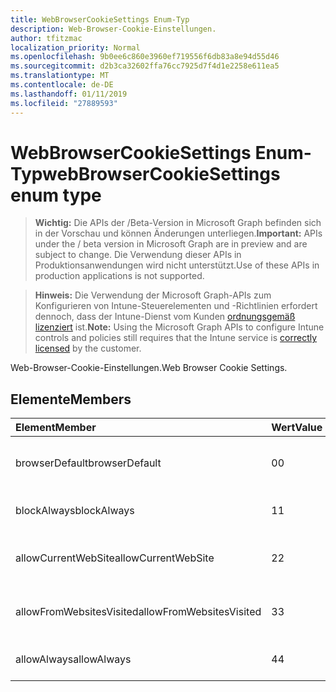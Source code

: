 ```yaml
---
title: WebBrowserCookieSettings Enum-Typ
description: Web-Browser-Cookie-Einstellungen.
author: tfitzmac
localization_priority: Normal
ms.openlocfilehash: 9b0ee6c860e3960ef719556f6db83a8e94d55d46
ms.sourcegitcommit: d2b3ca32602ffa76cc7925d7f4d1e2258e611ea5
ms.translationtype: MT
ms.contentlocale: de-DE
ms.lasthandoff: 01/11/2019
ms.locfileid: "27889593"
---
```

# <a name="webbrowsercookiesettings-enum-type"></a><span data-ttu-id="4ce80-103">WebBrowserCookieSettings Enum-Typ</span><span class="sxs-lookup"><span data-stu-id="4ce80-103">webBrowserCookieSettings enum type</span></span>

> <span data-ttu-id="4ce80-104">**Wichtig:** Die APIs der /Beta-Version in Microsoft Graph befinden sich in der Vorschau und können Änderungen unterliegen.</span><span class="sxs-lookup"><span data-stu-id="4ce80-104">**Important:** APIs under the / beta version in Microsoft Graph are in preview and are subject to change.</span></span> <span data-ttu-id="4ce80-105">Die Verwendung dieser APIs in Produktionsanwendungen wird nicht unterstützt.</span><span class="sxs-lookup"><span data-stu-id="4ce80-105">Use of these APIs in production applications is not supported.</span></span>

> <span data-ttu-id="4ce80-106">**Hinweis:** Die Verwendung der Microsoft Graph-APIs zum Konfigurieren von Intune-Steuerelementen und -Richtlinien erfordert dennoch, dass der Intune-Dienst vom Kunden [ordnungsgemäß lizenziert](https://go.microsoft.com/fwlink/?linkid=839381) ist.</span><span class="sxs-lookup"><span data-stu-id="4ce80-106">**Note:** Using the Microsoft Graph APIs to configure Intune controls and policies still requires that the Intune service is [correctly licensed](https://go.microsoft.com/fwlink/?linkid=839381) by the customer.</span></span>

<span data-ttu-id="4ce80-107">Web-Browser-Cookie-Einstellungen.</span><span class="sxs-lookup"><span data-stu-id="4ce80-107">Web Browser Cookie Settings.</span></span>
## <a name="members"></a><span data-ttu-id="4ce80-108">Elemente</span><span class="sxs-lookup"><span data-stu-id="4ce80-108">Members</span></span>
|<span data-ttu-id="4ce80-109">Element</span><span class="sxs-lookup"><span data-stu-id="4ce80-109">Member</span></span>|<span data-ttu-id="4ce80-110">Wert</span><span class="sxs-lookup"><span data-stu-id="4ce80-110">Value</span></span>|<span data-ttu-id="4ce80-111">Beschreibung</span><span class="sxs-lookup"><span data-stu-id="4ce80-111">Description</span></span>|
|:---|:---|:---|
|<span data-ttu-id="4ce80-112">browserDefault</span><span class="sxs-lookup"><span data-stu-id="4ce80-112">browserDefault</span></span>|<span data-ttu-id="4ce80-113">0</span><span class="sxs-lookup"><span data-stu-id="4ce80-113">0</span></span>|<span data-ttu-id="4ce80-114">Standardwert Browser, keine beabsichtigt.</span><span class="sxs-lookup"><span data-stu-id="4ce80-114">Browser default value, no intent.</span></span>|
|<span data-ttu-id="4ce80-115">blockAlways</span><span class="sxs-lookup"><span data-stu-id="4ce80-115">blockAlways</span></span>|<span data-ttu-id="4ce80-116">1</span><span class="sxs-lookup"><span data-stu-id="4ce80-116">1</span></span>|<span data-ttu-id="4ce80-117">Sperren Sie Cookies immer.</span><span class="sxs-lookup"><span data-stu-id="4ce80-117">Always block cookies.</span></span>|
|<span data-ttu-id="4ce80-118">allowCurrentWebSite</span><span class="sxs-lookup"><span data-stu-id="4ce80-118">allowCurrentWebSite</span></span>|<span data-ttu-id="4ce80-119">2</span><span class="sxs-lookup"><span data-stu-id="4ce80-119">2</span></span>|<span data-ttu-id="4ce80-120">Zulassen von Cookies aus der aktuellen Website.</span><span class="sxs-lookup"><span data-stu-id="4ce80-120">Allow cookies from current Web site.</span></span>|
|<span data-ttu-id="4ce80-121">allowFromWebsitesVisited</span><span class="sxs-lookup"><span data-stu-id="4ce80-121">allowFromWebsitesVisited</span></span>|<span data-ttu-id="4ce80-122">3</span><span class="sxs-lookup"><span data-stu-id="4ce80-122">3</span></span>|<span data-ttu-id="4ce80-123">Zulassen von Cookies von besuchten Websites.</span><span class="sxs-lookup"><span data-stu-id="4ce80-123">Allow Cookies from websites visited.</span></span>|
|<span data-ttu-id="4ce80-124">allowAlways</span><span class="sxs-lookup"><span data-stu-id="4ce80-124">allowAlways</span></span>|<span data-ttu-id="4ce80-125">4</span><span class="sxs-lookup"><span data-stu-id="4ce80-125">4</span></span>|<span data-ttu-id="4ce80-126">Cookies immer zulassen.</span><span class="sxs-lookup"><span data-stu-id="4ce80-126">Always allow cookies.</span></span>|





